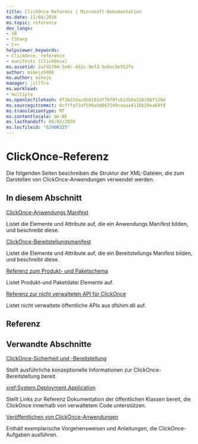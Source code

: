 ```yaml
---
title: ClickOnce-Referenz | Microsoft-Dokumentation
ms.date: 11/04/2016
ms.topic: reference
dev_langs:
- VB
- CSharp
- C++
helpviewer_keywords:
- ClickOnce, reference
- manifests [ClickOnce]
ms.assetid: 2a7d5704-5e8c-452c-9ef3-5e8ec5e952fe
author: mikejo5000
ms.author: mikejo
manager: jillfra
ms.workload:
- multiple
ms.openlocfilehash: 0f3b22dacdb0192df70f9fcb13b8a228188f129d
ms.sourcegitcommit: 6cfffa72af599a9d667249caaaa411bb28ea69fd
ms.translationtype: MT
ms.contentlocale: de-DE
ms.lasthandoff: 09/02/2020
ms.locfileid: "62900325"
---
```

# <a name="clickonce-reference"></a>ClickOnce-Referenz
Die folgenden Seiten beschreiben die Struktur der XML-Dateien, die zum Darstellen von ClickOnce-Anwendungen verwendet werden.

## <a name="in-this-section"></a>In diesem Abschnitt
 [ClickOnce-Anwendungs Manifest](../deployment/clickonce-application-manifest.md)

 Listet die Elemente und Attribute auf, die ein Anwendungs Manifest bilden, und beschreibt diese.

 [ClickOnce-Bereitstellungsmanifest](../deployment/clickonce-deployment-manifest.md)

 Listet die Elemente und Attribute auf, die ein Bereitstellungs Manifest bilden, und beschreibt diese.

 [Referenz zum Produkt- und Paketschema](../deployment/product-and-package-schema-reference.md)

 Listet Produkt-und Paketdatei Elemente auf.

 [Referenz zur nicht verwalteten API für ClickOnce](../deployment/clickonce-unmanaged-api-reference.md)

 Listet nicht verwaltete öffentliche APIs aus dfshim.dll auf.

## <a name="reference"></a>Referenz

## <a name="related-sections"></a>Verwandte Abschnitte
 [ClickOnce-Sicherheit und -Bereitstellung](../deployment/clickonce-security-and-deployment.md)

 Stellt ausführliche konzeptionelle Informationen zur ClickOnce-Bereitstellung bereit.

<xref:System.Deployment.Application>

 Stellt Links zur Referenz Dokumentation der öffentlichen Klassen bereit, die ClickOnce innerhalb von verwaltetem Code unterstützen.

 [Veröffentlichen von ClickOnce-Anwendungen](../deployment/publishing-clickonce-applications.md)

 Enthält exemplarische Vorgehensweisen und Anleitungen, die ClickOnce-Aufgaben ausführen.